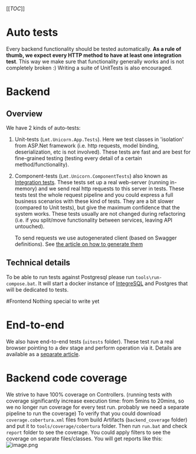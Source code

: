 [[_TOC_]]


# Auto tests
Every backend functionality should be tested automatically.
**As a rule of thumb, we expect every HTTP method to have at least one integration test**. This way we make sure that functionality generally works and is not completely broken :)
Writing a suite of UnitTests is also encouraged.

# Backend
## Overview
We have 2 kinds of auto-tests:
1. Unit-tests (`Lmt.Unicorn.App.Tests`). Here we test classes in 'isolation' from ASP.Net framework (i.e. http requests, model binding, deserialization, etc is not involved).
These tests are fast and are best for fine-grained testing (testing every detail of a certain method/functionality).
1. Component-tests (`Lmt.Unicorn.ComponentTests`) also known as [Integration tests](https://docs.microsoft.com/en-us/aspnet/core/test/integration-tests?view=aspnetcore-6.0). These tests set up a real web-server (running in-memory) and we send real http requests to this server in tests.
These tests test the whole request pipeline and you could express a full business scenarios with these kind of tests.
They are a bit slower (compared to Unit tests), but give the maximum confidence that the system works.
These tests usually are not changed during refactoring (i.e. if you split/move functionality between services, leaving API untouched).

   To send requests we use autogenerated client (based on Swagger definitions). See [the article on how to generate them](https://dev.azure.com/prismacode/Unicorn/_wiki/wikis/Unicorn.wiki/1562/Autogenerated-clients)


## Technical details
To be able to run tests against Postgresql please run `tools\run-compose.bat`. It will start a docker instance of [IntegreSQL](https://github.com/allaboutapps/integresql) and Postgres that will be dedicated to tests.

#Frontend
Nothing special to write yet

# End-to-end
We also have end-to-end tests (`uitests` folder).
These test run a real browser pointing to a dev stage and perform operation via it.
Details are available as a [separate article](https://dev.azure.com/prismacode/Unicorn/_wiki/wikis/Unicorn.wiki/1122/UI-Tests).


# Backend code coverage
We strive to have 100% coverage on Controllers.
(running tests with coverage significantly increase execution time: from 5mins to 20mins, so we no longer run coverage for every test run. probably we need a separate pipeline to run the coverage)
To verify that you could download `coverage.cobertura.xml` files from build Artifacts (`backend_coverage` folder) and put it to `tools/coverage/cobertura` folder. Then run `run.bat` and check `report` folder to see the coverage. You could apply filters to see the coverage on separate files/classes.
You will get reports like this:
![image.png](/.attachments/image-e52a3825-d48b-43ab-9cb0-f5a9e3924d76.png)